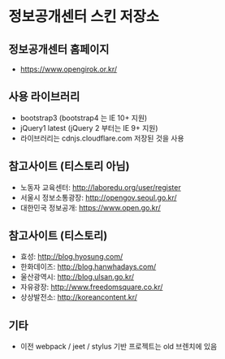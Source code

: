 # 정보공개센터 스킨 저장소

## 정보공개센터 홈페이지
- https://www.opengirok.or.kr/

## 사용 라이브러리
 - bootstrap3 (bootstrap4 는 IE 10+ 지원)
 - jQuery1 latest (jQuery 2 부터는 IE 9+ 지원)
 - 라이브러리는 cdnjs.cloudflare.com 저장된 것을 사용
 
## 참고사이트 (티스토리 아님)
 - 노동자 교육센터: http://laboredu.org/user/register
 - 서울시 정보소통광장: http://opengov.seoul.go.kr/
 - 대한민국 정보공개: https://www.open.go.kr/

## 참고사이트 (티스토리)
- 효성: http://blog.hyosung.com/
- 한화데이즈: http://blog.hanwhadays.com/
- 울산광역시: http://blog.ulsan.go.kr/
- 자유광장: http://www.freedomsquare.co.kr/
- 상상발전소: http://koreancontent.kr/

## 기타
- 이전 webpack / jeet / stylus 기반 프로젝트는 old 브렌치에 있음
